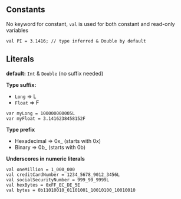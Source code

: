 ## Constants
No keyword for constant, `val` is used for both constant and read-only variables
```
val PI = 3.1416; // type inferred & Double by default
```

## Literals
**default:** `Int` & `Double` (no suffix needed)   

**Type suffix:**   
* `Long` => L 
* `Float` => F
```
var myLong = 100000000005L
var myFloat = 3.1416238458152F
```
**Type prefix**
* Hexadecimal => 0x_ (starts with 0x)
* Binary => 0b_ (starts with 0b)

**Underscores in numeric literals**
```
val oneMillion = 1_000_000
val creditCardNumber = 1234_5678_9012_3456L
val socialSecurityNumber = 999_99_9999L
val hexBytes = 0xFF_EC_DE_5E
val bytes = 0b11010010_01101001_10010100_10010010
```
